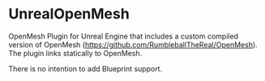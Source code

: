 # UnrealOpenMesh

OpenMesh Plugin for Unreal Engine that includes a custom compiled version of OpenMesh (https://github.com/RumbleballTheReal/OpenMesh).
The plugin links statically to OpenMesh.

There is no intention to add Blueprint support.
